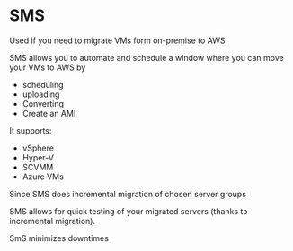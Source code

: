 # SMS

Used if you need to migrate VMs form on-premise to AWS

SMS allows you to automate and schedule a window where you can move your VMs to AWS by

* scheduling&#x20;
* uploading
* Converting
* Create an AMI&#x20;

It supports:

* vSphere
* Hyper-V
* SCVMM
* Azure VMs

Since SMS does incremental migration of chosen server groups

SMS allows for quick testing of your migrated servers (thanks to incremental migration).

SmS minimizes downtimes&#x20;
